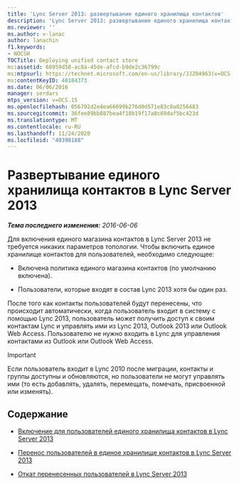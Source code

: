 ```yaml
---
title: 'Lync Server 2013: развертывание единого хранилища контактов'
description: 'Lync Server 2013: развертывание единого хранилища контактов.'
ms.reviewer: ''
ms.author: v-lanac
author: lanachin
f1.keywords:
- NOCSH
TOCTitle: Deploying unified contact store
ms:assetid: 68959d58-ac8a-45de-afcd-b9de2c36799c
ms:mtpsurl: https://technet.microsoft.com/en-us/library/JJ204963(v=OCS.15)
ms:contentKeyID: 48184373
ms.date: 06/06/2016
manager: serdars
mtps_version: v=OCS.15
ms.openlocfilehash: 056792d2e4ea66699b276d0d571e83c8a0256483
ms.sourcegitcommit: 36fee89bb887bea4f18b19f17a8c69daf5bc423d
ms.translationtype: MT
ms.contentlocale: ru-RU
ms.lasthandoff: 11/24/2020
ms.locfileid: "49398188"
---
```

# <a name="deploying-unified-contact-store-in-lync-server-2013"></a>Развертывание единого хранилища контактов в Lync Server 2013

<div data-xmlns="http://www.w3.org/1999/xhtml">

<div class="topic" data-xmlns="http://www.w3.org/1999/xhtml" data-msxsl="urn:schemas-microsoft-com:xslt" data-cs="https://msdn.microsoft.com/">

<div data-asp="https://msdn2.microsoft.com/asp">



</div>

<div id="mainSection">

<div id="mainBody">

<span> </span>

_**Тема последнего изменения:** 2016-06-06_

Для включения единого магазина контактов в Lync Server 2013 не требуется никаких параметров топологии. Чтобы включить единое хранилище контактов для пользователей, необходимо следующее:

  - Включена политика единого магазина контактов (по умолчанию включена).

  - Пользователи, которые входят в состав Lync 2013 хотя бы один раз.

После того как контакты пользователей будут перенесены, что происходит автоматически, когда пользователь входит в систему с помощью Lync 2013, пользователь может получить доступ к своим контактам Lync и управлять ими из Lync 2013, Outlook 2013 или Outlook Web Access. Пользователю не нужно входить в Lync для управления контактами из Outlook или Outlook Web Access.

<div>


> [!IMPORTANT]  
> Если пользователь входит в Lync 2010 после миграции, контакты и группы доступны и обновляются, но пользователи не могут управлять ими (то есть добавлять, удалять, перемещать, помечать, присвоенной или изменять).



</div>

<div>

## <a name="in-this-section"></a>Содержание

  - [Включение для пользователей единого хранилища контактов в Lync Server 2013](lync-server-2013-enable-users-for-unified-contact-store.md)

  - [Перенос пользователей в единое хранилище контактов в Lync Server 2013](lync-server-2013-migrate-users-to-unified-contact-store.md)

  - [Откат перенесенных пользователей в Lync Server 2013](lync-server-2013-roll-back-migrated-users.md)

</div>

</div>

<span> </span>

</div>

</div>

</div>

